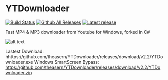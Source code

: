 # YTDownloader
[![Build Status](https://travis-ci.org/theasern/YTDownloader.svg?branch=master)](https://travis-ci.org/theasern/YTDownloader) 
[![Github All Releases](https://img.shields.io/github/downloads/theasern/YTDownloader/total.svg)](https://github.com/theasern/YTDownloader/releases/latest)
[![Latest release](https://img.shields.io/github/release/theasern/YTDownloader.svg)](https://github.com/theasern/YTDownloader/releases/latest)


Fast MP4 & MP3 downloader from Youtube for Windows, forked in C#

![alt text](https://i.imgur.com/6Ed3QBU.png)

Lastest Download: hhttps://github.com/theasern/YTDownloader/releases/download/v2.2/YTDownloader.exe
Windows SmartScreen Bypass: https://github.com/theasern/YTDownloader/releases/download/v2.2/YTDownloader.zip
